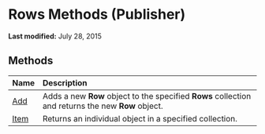 
# Rows Methods (Publisher)

 **Last modified:** July 28, 2015


## Methods



|**Name**|**Description**|
|:-----|:-----|
| [Add](34d72709-92f7-ddc6-5be6-e74693466e61.md)|Adds a new  **Row** object to the specified **Rows** collection and returns the new **Row** object.|
| [Item](c91a6253-6130-be2f-4e93-29de44b5055c.md)|Returns an individual object in a specified collection.|
